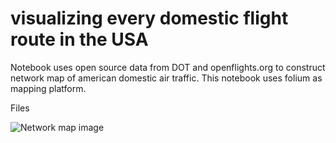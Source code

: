 # visualizing every domestic flight route in the USA
Notebook uses open source data from DOT and openflights.org to construct network map of american domestic air traffic.
This notebook uses folium as mapping platform.  

Files 

![Network map image](https://github.com/Mcllstr/visualizing-every-flight-route-usa/USA_routes_map_image.png "Air traffic network map image")
